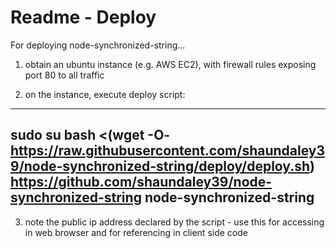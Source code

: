 # Readme - Deploy

For deploying node-synchronized-string...

1. obtain an ubuntu instance (e.g. AWS EC2), with firewall rules exposing port 80 to all traffic

2. on the instance, execute deploy script:

---
sudo su
bash <(wget -O- https://raw.githubusercontent.com/shaundaley39/node-synchronized-string/deploy/deploy.sh) https://github.com/shaundaley39/node-synchronized-string node-synchronized-string
---

3. note the public ip address declared by the script - use this for accessing in web browser and for referencing in client side code

